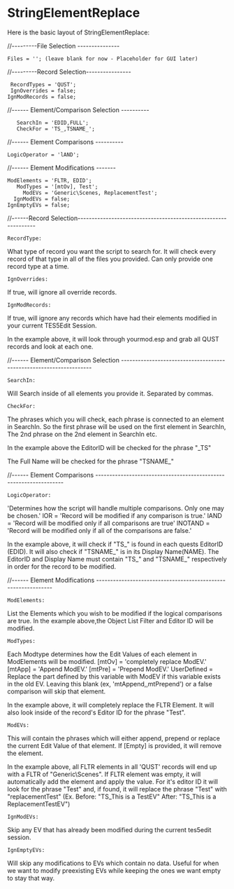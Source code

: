 # StringElementReplace

Here is the basic layout of StringElementReplace:

//---------File Selection ---------------

    Files = ''; (leave blank for now - Placeholder for GUI later)

//---------Record Selection----------------

     RecordTypes = 'QUST';
     IgnOverrides = false;
    IgnModRecords = false;    
  
//------ Element/Comparison Selection ----------

       SearchIn = 'EDID,FULL';
       CheckFor = 'TS_,TSNAME_';
//------ Element Comparisons ----------

    LogicOperator = 'lAND';

//------ Element Modifications -------

    ModElements = 'FLTR, EDID';
       ModTypes = '[mtOv], Test';	
         ModEVs = 'Generic\Scenes, ReplacementTest'; 
      IgnModEVs = false;
    IgnEmptyEVs = false;


//------Record Selection---------------------------------------------------------------

    RecordType: 
What type of record you want the script to search for.  It will check every record of that type in all of 
the files you provided.  Can only provide one record type at a time.

    IgnOverrides: 
If true, will ignore all override records.

    IgnModRecords: 
If true, will ignore any records which have had their elements modified in your current TES5Edit Session.

In the example above, it will look through yourmod.esp and grab all QUST records and look at each one.


//------ Element/Comparison Selection -------------------------------------------------------------------

    SearchIn: 
Will Search inside of all elements you provide it. Separated by commas.

    CheckFor: 
The phrases which you will check, each phrase is connected to an element in SearchIn.  So the first phrase will be used on the first element in SearchIn,  The 2nd phrase on the 2nd element in SearchIn etc.


In the example above the EditorID will be checked for the phrase "_TS" 

The Full Name will be checked for the phrase "TSNAME_"


//------ Element Comparisons ------------------------------------------------------------------

    LogicOperator: 
'Determines how the script will handle multiple comparisons.  Only one may be chosen.'
    lOR = 'Record will be modified if any comparison is true.'
    lAND = 'Record will be modified only if all comparisons are true'
    lNOTAND = 'Record will be modified only if all of the comparisons are false.'


In the example above, it will check if "TS_" is found in each quests EditorID (EDID). It will also check 
if "TSNAME_" is in its Display Name(NAME).  The EditorID and Display Name must contain "TS_" and "TSNAME_" 
respectively in order for the record to be modified.

//------ Element Modifications --------------------------------------------------------------

    ModElements: 
List the Elements which you wish to be modified if the logical comparisons are true.  In the example 
above,the Object List Filter and Editor ID will be modified.

    ModTypes: 
Each Modtype determines how the Edit Values of each element in ModElements will be modified.
    [mtOv] = 'completely replace ModEV.'
    [mtApp] = 'Append ModEV.'
    [mtPre] = 'Prepend ModEV.'
    UserDefined =   Replace the part defined by this variable with ModEV if this variable exists 
                    in the old EV. Leaving this blank (ex, 'mtAppend,,mtPrepend') or a false comparison 
                    will skip that element.
                    

In the example above,  it will completely replace the FLTR Element.  It will also look inside of the record's Editor ID for the phrase "Test".

    ModEVs: 
This will contain the phrases which will either append, prepend or replace the current Edit Value of that 
element.  If [Empty] is provided, it will remove the element.

In the example above, all FLTR elements in all 'QUST' records will end up with a FLTR of "Generic\Scenes".  If FLTR element was empty, it will automatically add the element and apply the value.
For it's editor ID it will look for the phrase "Test" and, if found, it will replace the phrase "Test" with "replacementTest"
(Ex.  Before:  "TS_This is a TestEV"  After: "TS_This is a ReplacementTestEV")

    IgnModEVs: 
Skip any EV that has already been modified during the current tes5edit session.

    IgnEmptyEVs: 
Will skip any modifications to EVs which contain no data.  Useful for when we want to modify preexisting EVs while 
keeping the ones we want empty to stay that way.
